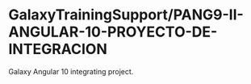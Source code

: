 # GalaxyTrainingSupport/PANG9-II-ANGULAR-10-PROYECTO-DE-INTEGRACION
Galaxy Angular 10 integrating project.
